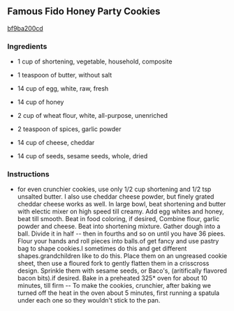 ## Famous Fido Honey Party Cookies

[bf9ba200cd](http://www.food.com/recipe/famous-fido-honey-party-cookies-120158)

### Ingredients

 - 1 cup of shortening, vegetable, household, composite

 - 1 teaspoon of butter, without salt

 - 14 cup of egg, white, raw, fresh

 - 14 cup of honey

 - 2 cup of wheat flour, white, all-purpose, unenriched

 - 2 teaspoon of spices, garlic powder

 - 14 cup of cheese, cheddar

 - 14 cup of seeds, sesame seeds, whole, dried

### Instructions

* for even crunchier cookies, use only 1/2 cup shortening and 1/2 tsp unsalted butter. I also use cheddar cheese powder, but finely grated cheddar cheese works as well. In large bowl, beat shortening and butter with electic mixer on high speed till creamy. Add egg whites and honey, beat till smooth. Beat in food coloring, if desired, Combine flour, garlic powder and cheese. Beat into shortening mixture. Gather dough into a ball. Divide it in half -- then in fourths and so on until you have 36 piees. Flour your hands and roll pieces into balls.of get fancy and use pastry bag to shape cookies.I sometimes do this and get different shapes.grandchildren like to do this. Place them on an ungreased cookie sheet, then use a floured fork to gently flatten them in a crisscross design. Sprinkle them with sesame seeds, or Baco's, (aritifically flavored bacon bits).if desired. Bake in a preheated 325* oven for about 10 minutes, till firm -- To make the cookies, crunchier, after baking we turned off the heat in the oven about 5 minutes, first running a spatula under each one so they wouldn't stick to the pan.